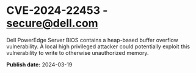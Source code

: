 # CVE-2024-22453 - secure@dell.com

Dell PowerEdge Server BIOS contains a heap-based buffer overflow vulnerability. A local high privileged attacker could potentially exploit this vulnerability to write to otherwise unauthorized memory.

**Publish date:** 2024-03-19
